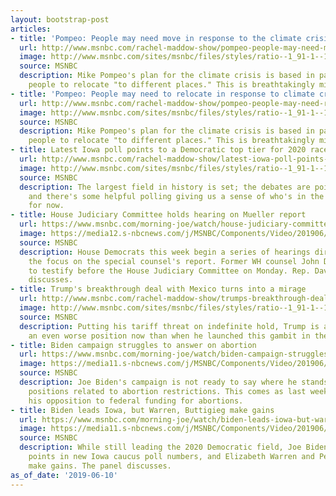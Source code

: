 ```yaml
---
layout: bootstrap-post
articles:
- title: 'Pompeo: People may need move in response to the climate crisis'
  url: http://www.msnbc.com/rachel-maddow-show/pompeo-people-may-need-move-response-the-climate-crisis
  image: http://www.msnbc.com/sites/msnbc/files/styles/ratio--1_91-1--1200x630/public/2018-07-07t111539z_110036320_rc11876f7230_rtrmadp_3_northkorea-usa-pompeo.jpg?itok=6lKY1ChL
  source: MSNBC
  description: Mike Pompeo's plan for the climate crisis is based in part on encouraging
    people to relocate "to different places." This is breathtakingly misguided.
- title: 'Pompeo: People may need to relocate in response to climate crisis'
  url: http://www.msnbc.com/rachel-maddow-show/pompeo-people-may-need-relocate-response-climate-crisis
  image: http://www.msnbc.com/sites/msnbc/files/styles/ratio--1_91-1--1200x630/public/2018-07-07t111539z_110036320_rc11876f7230_rtrmadp_3_northkorea-usa-pompeo.jpg?itok=6lKY1ChL
  source: MSNBC
  description: Mike Pompeo's plan for the climate crisis is based in part on encouraging
    people to relocate "to different places." This is breathtakingly misguided.
- title: Latest Iowa poll points to a Democratic top tier for 2020 race
  url: http://www.msnbc.com/rachel-maddow-show/latest-iowa-poll-points-democratic-top-tier-2020-race
  image: http://www.msnbc.com/sites/msnbc/files/styles/ratio--1_91-1--1200x630/public/ap720477187092.jpg?itok=gdZOWZiR
  source: MSNBC
  description: The largest field in history is set; the debates are poised to begin;
    and there's some helpful polling giving us a sense of who's in the top tier --
    for now.
- title: House Judiciary Committee holds hearing on Mueller report
  url: https://www.msnbc.com/morning-joe/watch/house-judiciary-committee-holds-hearing-on-mueller-report-61611077548
  image: https://media12.s-nbcnews.com/j/MSNBC/Components/Video/201906/n_mj_cicilline_190610_1920x1080.nbcnews-fp-1200-630.jpg
  source: MSNBC
  description: House Democrats this week begin a series of hearings directed at maintaining
    the focus on the special counsel's report. Former WH counsel John Dean is set
    to testify before the House Judiciary Committee on Monday. Rep. David Cicilline
    discusses.
- title: Trump's breakthrough deal with Mexico turns into a mirage
  url: http://www.msnbc.com/rachel-maddow-show/trumps-breakthrough-deal-mexico-turns-mirage
  image: http://www.msnbc.com/sites/msnbc/files/styles/ratio--1_91-1--1200x630/public/05841052.jpg?itok=QThIAew8
  source: MSNBC
  description: Putting his tariff threat on indefinite hold, Trump is arguably in
    an even worse position now than when he launched this gambit in the first place.
- title: Biden campaign struggles to answer on abortion
  url: https://www.msnbc.com/morning-joe/watch/biden-campaign-struggles-to-answer-on-abortion-61609029826
  image: https://media11.s-nbcnews.com/j/MSNBC/Components/Video/201906/n_mj_biden_190610_1920x1080.nbcnews-fp-1200-630.jpg
  source: MSNBC
  description: Joe Biden's campaign is not ready to say where he stands on his past
    positions related to abortion restrictions. This comes as last week, Biden dropped
    his opposition to federal funding for abortions.
- title: Biden leads Iowa, but Warren, Buttigieg make gains
  url: https://www.msnbc.com/morning-joe/watch/biden-leads-iowa-but-warren-buttigieg-make-gains-61609029755
  image: https://media11.s-nbcnews.com/j/MSNBC/Components/Video/201906/n_mj_second_190610_1920x1080.nbcnews-fp-1200-630.jpg
  source: MSNBC
  description: While still leading the 2020 Democratic field, Joe Biden drops three
    points in new Iowa caucus poll numbers, and Elizabeth Warren and Pete Buttigieg
    make gains. The panel discusses.
as_of_date: '2019-06-10'
---
```



